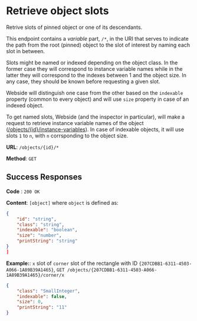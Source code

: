 # Retrieve object slots
Retrive slots of pinned object or one of its descendants.

This endpoint contains a _variable_ part, `/*`, in the URI that serves to indicate the path from the root (pinned) object to the slot of interest by naming each slot in between.

Slots might be named or indexed depending on the object class. In the former case they will correspond to instance variable names while in the latter they will correspond to the indexes between 1 and the object size. In any case, they should be known before requesting a given slot.

Webside will distinguish one case from the other based on the `indexable` property (common to every object) and will use `size` property in case of an indexed object.

To get named slots, Webside (and the inspector in particular), will make a request to retrieve instance variable names of the object ([/objects/{id}/instance-variables](../instance-variables/get.md)).
In case of indexable objects, it will use slots `1` to `n`, with `n` corrsponding to the object size.

**URL**: `/objects/{id}/*`

**Method**: `GET`

## Success Responses

**Code** : `200 OK`

**Content**: `[object]` where `object` is defined as:
```json
{
    "id": "string",
    "class": "string",
    "indexable": "boolean",
    "size": "number",
    "printString": "string"
}
]
```

**Example:**: `x` slot of `corner` slot of the rectangle with ID `{207CDBB1-6311-4503-A066-1A89B39A1465}`, `GET /objects/{207CDBB1-6311-4503-A066-1A89B39A1465}/corner/x`
```json
{
    "class": "SmallInteger",
    "indexable": false,
    "size": 0,
    "printString": "11"
}
```